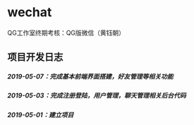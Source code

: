 # wechat
QG工作室终期考核：QG版微信（黄钰朝）

## 项目开发日志
##### 2019-05-07：完成基本前端界面搭建，好友管理等相关功能
##### 2019-05-03：完成注册登陆，用户管理，聊天管理相关后台代码
##### 2019-05-01：建立项目

